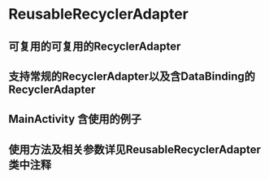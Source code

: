 # ReusableRecyclerAdapter


## 可复用的可复用的RecyclerAdapter
## 支持常规的RecyclerAdapter以及含DataBinding的RecyclerAdapter

## MainActivity 含使用的例子

## 使用方法及相关参数详见ReusableRecyclerAdapter类中注释
